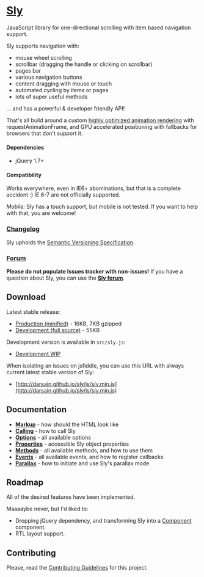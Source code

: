 # [Sly](http://darsa.in/sly)

JavaScript library for one-directional scrolling with item based navigation support.

Sly supports navigation with:

- mouse wheel scrolling
- scrollbar (dragging the handle or clicking on scrollbar)
- pages bar
- various navigation buttons
- content dragging with mouse or touch
- automated cycling by items or pages
- lots of super useful methods

... and has a powerful & developer friendly API!

That's all build around a custom [highly optimized animation rendering](http://i.imgur.com/nszjJBZ.png) with
requestAnimationFrame, and GPU accelerated positioning with fallbacks for browsers that don't support it.

#### Dependencies

- jQuery 1.7+

#### Compatibility

Works everywhere, even in IE6+ abominations, but that is a complete accident :) IE 6-7 are not officially supported.

*Mobile:* Sly has a touch support, but mobile is not tested. If you want to help with that, you are welcome!

### [Changelog](https://github.com/darsain/sly/wiki/Changelog)

Sly upholds the [Semantic Versioning Specification](http://semver.org/).

### [Forum](https://groups.google.com/d/forum/sly-js)

**Please do not populate Issues tracker with non-issues!** If you have a question about Sly, you can use the
**[Sly forum](https://groups.google.com/d/forum/sly-js)**.

## Download

Latest stable release:

- [Production (minified)](https://raw.github.com/darsain/sly/master/dist/sly.min.js) - 16KB, 7KB gzipped
- [Development (full source)](https://raw.github.com/darsain/sly/master/dist/sly.js) - 55KB

Development version is available in `src/sly.js`:

- [Development WIP](https://raw.github.com/darsain/sly/master/src/sly.js)

When isolating an issues on jsfiddle, you can use this URL with always current latest stable version of Sly:

- [http://darsain.github.io/sly/js/sly.min.js](http://darsain.github.io/sly/js/sly.min.js)

## Documentation

- **[Markup](https://github.com/darsain/sly/wiki/Markup)** - how should the HTML look like
- **[Calling](https://github.com/darsain/sly/wiki/Calling)** - how to call Sly
- **[Options](https://github.com/darsain/sly/wiki/Options)** - all available options
- **[Properties](https://github.com/darsain/sly/wiki/Properties)** - accessible Sly object properties
- **[Methods](https://github.com/darsain/sly/wiki/Methods)** - all available methods, and how to use them
- **[Events](https://github.com/darsain/sly/wiki/Events)** - all available events, and how to register callbacks
- **[Parallax](https://github.com/darsain/sly/wiki/Parallax)** - how to initiate and use Sly's parallax mode

## Roadmap

All of the desired features have been implemented.

Maaaaybe never, but I'd liked to:

- Dropping jQuery dependency, and transforming Sly into a [Component](http://component.io/) component.
- RTL layout support.

## Contributing

Please, read the [Contributing Guidelines](CONTRIBUTING.md) for this project.
